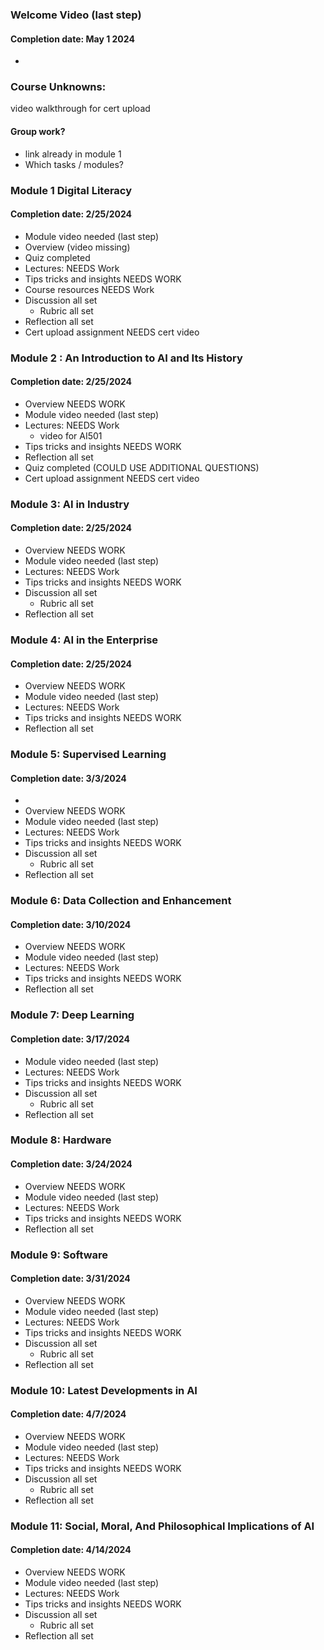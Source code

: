 ### Welcome Video (last step) 
#### Completion date: May 1 2024
 * 

### Course Unknowns:
video walkthrough for cert upload

#### Group work?
 * link already in module 1
 * Which tasks / modules?


### Module 1 Digital Literacy 
 #### Completion date: 2/25/2024
 * Module video needed (last step)
 * Overview (video missing)
 * Quiz completed
 * Lectures:  NEEDS Work
 * Tips tricks and insights NEEDS WORK
 * Course resources NEEDS Work
 * Discussion all set
   * Rubric all set
 * Reflection all set
 * Cert upload assignment NEEDS cert video

### Module 2 : An Introduction to AI and Its History
#### Completion date: 2/25/2024
 * Overview  NEEDS WORK
 * Module video needed (last step)
 * Lectures:  NEEDS Work
    * video for AI501
 * Tips tricks and insights NEEDS WORK
 * Reflection all set
 * Quiz completed (COULD USE ADDITIONAL QUESTIONS)
 * Cert upload assignment NEEDS cert video

### Module 3: AI in Industry
#### Completion date:  2/25/2024
 *  Overview  NEEDS WORK
 *  Module video needed (last step)
 *  Lectures:  NEEDS Work
 *  Tips tricks and insights NEEDS WORK
 * Discussion all set
   * Rubric all set
 * Reflection all set 

### Module 4: AI in the Enterprise
#### Completion date: 2/25/2024
 *  Overview  NEEDS WORK
 *  Module video needed (last step)
 *  Lectures:  NEEDS Work
 *  Tips tricks and insights NEEDS WORK
 * Reflection all set 

### Module 5: Supervised Learning
#### Completion date:  3/3/2024
 *
 *  Overview  NEEDS WORK
 *  Module video needed (last step)
 *  Lectures:  NEEDS Work
 *  Tips tricks and insights NEEDS WORK
 * Discussion all set
   * Rubric all set
 * Reflection all set 


### Module 6: Data Collection and Enhancement
#### Completion date:  3/10/2024
 *  Overview  NEEDS WORK
 *  Module video needed (last step)
 *  Lectures:  NEEDS Work
 *  Tips tricks and insights NEEDS WORK
 * Reflection all set 


### Module 7: Deep Learning
#### Completion date: 3/17/2024
 * Module video needed (last step)
 * Lectures:  NEEDS Work
 *  Tips tricks and insights NEEDS WORK
 * Discussion all set
   * Rubric all set
 * Reflection all set 


### Module 8: Hardware
#### Completion date:  3/24/2024
 *  Overview  NEEDS WORK
 *  Module video needed (last step)
 *  Lectures:  NEEDS Work
 *  Tips tricks and insights NEEDS WORK
 * Reflection all set 


### Module 9: Software
#### Completion date:  3/31/2024
 *  Overview  NEEDS WORK
 *  Module video needed (last step)
 *  Lectures:  NEEDS Work
 *  Tips tricks and insights NEEDS WORK
 * Discussion all set
   * Rubric all set
 * Reflection all set 


### Module 10: Latest Developments in AI
#### Completion date:  4/7/2024
 *  Overview  NEEDS WORK
 *  Module video needed (last step)
 *  Lectures:  NEEDS Work
 *  Tips tricks and insights NEEDS WORK
 * Discussion all set
   * Rubric all set
 * Reflection all set 


### Module 11: Social, Moral, And Philosophical Implications of AI
#### Completion date:  4/14/2024
 *  Overview  NEEDS WORK
 *  Module video needed (last step)
 *  Lectures:  NEEDS Work
 *  Tips tricks and insights NEEDS WORK
 * Discussion all set
   * Rubric all set
 * Reflection all set 
